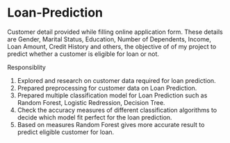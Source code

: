 # Loan-Prediction

Customer detail provided while filling online application form. These details are Gender, Marital Status, Education, Number of Dependents, Income, Loan Amount, Credit History and others, the objective of of my project to predict whether a customer is eligible for loan or not.


Responsiblity
1) Explored and research on customer data required for loan prediction.
2) Prepared preprocessing for customer data on Loan Prediction.
3) Prepared multiple classification model for Loan Prediction such as Random Forest, Logistic Redression, Decision Tree.
4) Check the accuracy measures of different classification algorithms to decide which model fit perfect for the loan prediction.
5) Based on measures Random Forest gives more accurate result to predict eligible customer for loan.  
